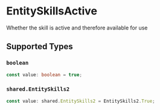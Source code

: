 # EntitySkillsActive

Whether the skill is active and therefore available for use


## Supported Types

### `boolean`

```typescript
const value: boolean = true;
```

### `shared.EntitySkills2`

```typescript
const value: shared.EntitySkills2 = EntitySkills2.True;
```


